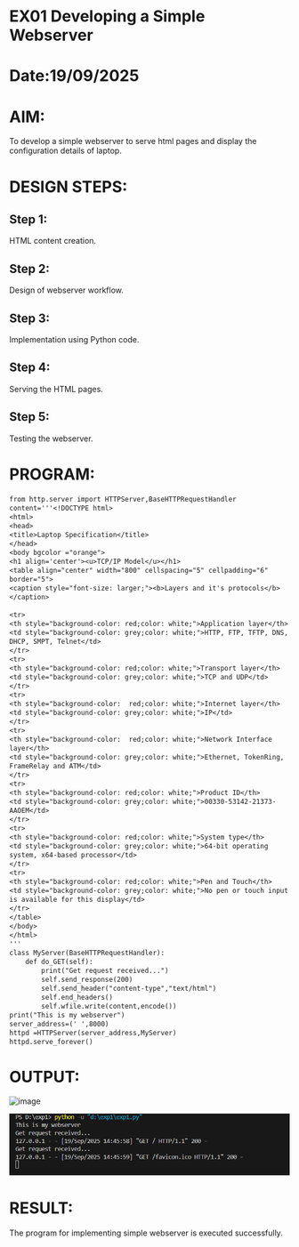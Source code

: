 # EX01 Developing a Simple Webserver

# Date:19/09/2025
# AIM:
To develop a simple webserver to serve html pages and display the configuration details of laptop.

# DESIGN STEPS:
## Step 1:
HTML content creation.

## Step 2:
Design of webserver workflow.

## Step 3:
Implementation using Python code.

## Step 4:
Serving the HTML pages.

## Step 5:
Testing the webserver.

# PROGRAM:
```
from http.server import HTTPServer,BaseHTTPRequestHandler
content='''<!DOCTYPE html>
<html>
<head>
<title>Laptop Specification</title>
</head>
<body bgcolor ="orange">
<h1 align='center'><u>TCP/IP Model</u></h1>
<table align="center" width="800" cellspacing="5" cellpadding="6" border="5">
<caption style="font-size: larger;"><b>Layers and it's protocols</b></caption>

<tr>
<th style="background-color: red;color: white;">Application layer</th>
<td style="background-color: grey;color: white;">HTTP, FTP, TFTP, DNS, DHCP, SMPT, Telnet</td>
</tr>
<tr>
<th style="background-color: red;color: white;">Transport layer</th>
<td style="background-color: grey;color: white;">TCP and UDP</td>
</tr>
<tr>
<th style="background-color:  red;color: white;">Internet layer</th>
<td style="background-color: grey;color: white;">IP</td>
</tr>
<tr>
<th style="background-color:  red;color: white;">Network Interface layer</th>
<td style="background-color: grey;color: white;">Ethernet, TokenRing, FrameRelay and ATM</td>
</tr>
<tr>
<th style="background-color: red;color: white;">Product ID</th>
<td style="background-color: grey;color: white;">00330-53142-21373-AAOEM</td>
</tr>
<tr>
<th style="background-color: red;color: white;">System type</th>
<td style="background-color: grey;color: white;">64-bit operating system, x64-based processor</td>
</tr>
<tr>
<th style="background-color: red;color: white;">Pen and Touch</th>
<td style="background-color: grey;color: white;">No pen or touch input is available for this display</td>
</tr>
</table>
</body>
</html>
'''
class MyServer(BaseHTTPRequestHandler):
    def do_GET(self):
        print("Get request received...")
        self.send_response(200)
        self.send_header("content-type","text/html")
        self.end_headers()
        self.wfile.write(content,encode())
print("This is my webserver")
server_address=(' ',8000)
httpd =HTTPServer(server_address,MyServer)
httpd.serve_forever()
```
# OUTPUT:
<img width="1902" height="935" alt="image" src="https://github.com/user-attachments/assets/92d17116-a73b-461e-9ff5-f244581a60bc" />

![alt text](image-2.png)
# RESULT:
The program for implementing simple webserver is executed successfully.
